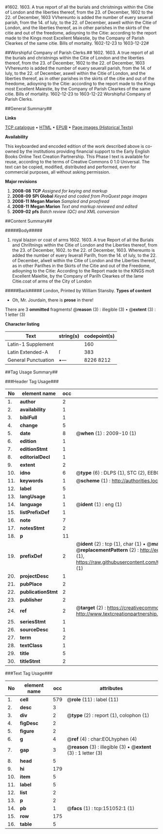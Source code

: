 #1602. 1603. A true report of all the burials and christnings within the Citie of London and the liberties thereof, from the 23. of December, 1602 to the 22. of December, 1603 VVhereunto is added the number of euery seuerall parish, from the 14. of Iuly, to the 22. of December, aswell within the Citie of London, and the liberties thereof, as in other parishes in the skirts of the citie and out of the freedome, adioyning to the Citie: according to the report made to the Kings most Excellent Maiestie, by the Company of Parish Clearkes of the same citie. Bills of mortality. 1602-12-23 to 1603-12-22#

##Worshipful Company of Parish Clerks.##
1602. 1603. A true report of all the burials and christnings within the Citie of London and the liberties thereof, from the 23. of December, 1602 to the 22. of December, 1603 VVhereunto is added the number of euery seuerall parish, from the 14. of Iuly, to the 22. of December, aswell within the Citie of London, and the liberties thereof, as in other parishes in the skirts of the citie and out of the freedome, adioyning to the Citie: according to the report made to the Kings most Excellent Maiestie, by the Company of Parish Clearkes of the same citie.
Bills of mortality. 1602-12-23 to 1603-12-22
Worshipful Company of Parish Clerks.

##General Summary##

**Links**

[TCP catalogue](http://www.ota.ox.ac.uk/tcp/)  • 
[HTML](http://tei.it.ox.ac.uk/tcp/Texts-HTML/free/A72/A72798.html)  • 
[EPUB](http://tei.it.ox.ac.uk/tcp/Texts-EPUB/free/A72/A72798.epub) • 
[Page images (Historical Texts)](https://data.historicaltexts.jisc.ac.uk/view?pubId=eebo-99900370e&pageId=eebo-99900370e-151052-1)

**Availability**

This keyboarded and encoded edition of the
	       work described above is co-owned by the institutions
	       providing financial support to the Early English Books
	       Online Text Creation Partnership. This Phase I text is
	       available for reuse, according to the terms of Creative
	       Commons 0 1.0 Universal. The text can be copied,
	       modified, distributed and performed, even for
	       commercial purposes, all without asking permission.

**Major revisions**

1. __2008-08__ __TCP__ *Assigned for keying and markup*
1. __2008-09__ __SPi Global__ *Keyed and coded from ProQuest page images*
1. __2008-11__ __Megan Marion__ *Sampled and proofread*
1. __2008-11__ __Megan Marion__ *Text and markup reviewed and edited*
1. __2009-02__ __pfs__ *Batch review (QC) and XML conversion*

##Content Summary##

#####Body#####

1. royal blazon or coat of arms 1602. 1603. A true Report of all the Burials and Chriſtnings within the Citie of London and the Liberties thereof, from the 23. of December, 1602. to the 22. of December, 1603. Whereunto is added the number of euery ſeuerall Pariſh, from the 14. of Iuly, to the 22. of December, aſwell within the Citie of London and the Liberties thereof, as in other Pariſhes in the Skirts of the Citie and out of the Freedome, adioyning to the Citie: According to the Report made to the KINGS moſt Excellent Maieſtie, by the Company of Pariſh Clearkes of the ſame Citie.coat of arms of the City of London

#####Back#####
London, Printed by William Stansby.
**Types of content**

  * Oh, Mr. Jourdain, there is **prose** in there!

There are 3 **ommitted** fragments! 
 @__reason__ (3) : illegible (3)  •  @__extent__ (3) : 1 letter (3)

**Character listing**


|Text|string(s)|codepoint(s)|
|---|---|---|
|Latin-1 Supplement| |160|
|Latin Extended-A|ſ|383|
|General Punctuation|•—|8226 8212|

##Tag Usage Summary##

###Header Tag Usage###

|No|element name|occ|attributes|
|---|---|---|---|
|1.|__author__|2||
|2.|__availability__|1||
|3.|__biblFull__|1||
|4.|__change__|5||
|5.|__date__|8| @__when__ (1) : 2009-10 (1)|
|6.|__edition__|1||
|7.|__editionStmt__|1||
|8.|__editorialDecl__|1||
|9.|__extent__|2||
|10.|__idno__|6| @__type__ (6) : DLPS (1), STC (2), EEBO-CITATION (1), PROQUEST (1), VID (1)|
|11.|__keywords__|1| @__scheme__ (1) : http://authorities.loc.gov/ (1)|
|12.|__label__|5||
|13.|__langUsage__|1||
|14.|__language__|1| @__ident__ (1) : eng (1)|
|15.|__listPrefixDef__|1||
|16.|__note__|7||
|17.|__notesStmt__|2||
|18.|__p__|11||
|19.|__prefixDef__|2| @__ident__ (2) : tcp (1), char (1)  •  @__matchPattern__ (2) : ([0-9\-]+):([0-9IVX]+) (1), (.+) (1)  •  @__replacementPattern__ (2) : http://eebo.chadwyck.com/downloadtiff?vid=$1&page=$2 (1), https://raw.githubusercontent.com/textcreationpartnership/Texts/master/tcpchars.xml#$1 (1)|
|20.|__projectDesc__|1||
|21.|__pubPlace__|2||
|22.|__publicationStmt__|2||
|23.|__publisher__|2||
|24.|__ref__|2| @__target__ (2) : https://creativecommons.org/publicdomain/zero/1.0/ (1), http://www.textcreationpartnership.org/docs/. (1)|
|25.|__seriesStmt__|1||
|26.|__sourceDesc__|1||
|27.|__term__|2||
|28.|__textClass__|1||
|29.|__title__|5||
|30.|__titleStmt__|2||


###Text Tag Usage###

|No|element name|occ|attributes|
|---|---|---|---|
|1.|__cell__|579| @__role__ (11) : label (11)|
|2.|__desc__|3||
|3.|__div__|2| @__type__ (2) : report (1), colophon (1)|
|4.|__figDesc__|2||
|5.|__figure__|2||
|6.|__g__|4| @__ref__ (4) : char:EOLhyphen (4)|
|7.|__gap__|3| @__reason__ (3) : illegible (3)  •  @__extent__ (3) : 1 letter (3)|
|8.|__head__|5||
|9.|__hi__|179||
|10.|__item__|5||
|11.|__label__|5||
|12.|__list__|2||
|13.|__p__|2||
|14.|__pb__|1| @__facs__ (1) : tcp:151052:1 (1)|
|15.|__row__|175||
|16.|__table__|5||
